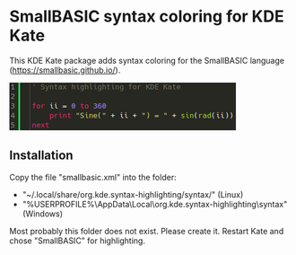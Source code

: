 # SmallBASIC syntax coloring for KDE Kate

This KDE Kate package adds syntax coloring for the SmallBASIC language (https://smallbasic.github.io/).

![Example](https://github.com/Joe7M/smallbasic.kate.syntaxcoloring/blob/main/screenshot.png)

## Installation

Copy the file "smallbasic.xml" into the folder:
- "~/.local/share/org.kde.syntax-highlighting/syntax/" (Linux)
- "%USERPROFILE%\AppData\Local\org.kde.syntax-highlighting\syntax" (Windows)

Most probably this folder does not exist. Please create it. Restart Kate and chose "SmallBASIC" for highlighting.

